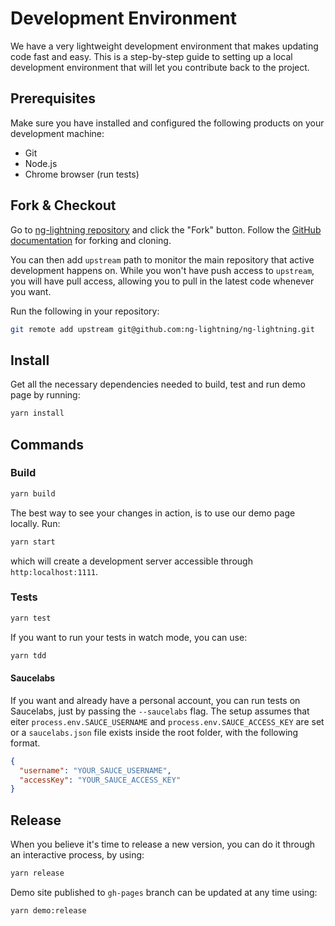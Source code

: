 # Development Environment

We have a very lightweight development environment that makes updating code fast and easy. This is a step-by-step guide to setting up a local development environment that will let you contribute back to the project.

## Prerequisites

Make sure you have installed and configured the following products on your development machine:

  * Git
  * Node.js
  * Chrome browser (run tests)

## Fork & Checkout

Go to [ng-lightning repository](https://github.com/ng-lightning/ng-lightning) and click the "Fork" button. Follow the [GitHub documentation](https://help.github.com/articles/fork-a-repo) for forking and cloning.

You can then add `upstream` path to monitor the main repository that active development happens on. While you won't have push access to `upstream`, you will have pull access, allowing you to pull in the latest code whenever you want.

Run the following in your repository:

```bash
git remote add upstream git@github.com:ng-lightning/ng-lightning.git
```

## Install

Get all the necessary dependencies needed to build, test and run demo page by running:

```bash
yarn install
```

## Commands

### Build

```bash
yarn build
```

The best way to see your changes in action, is to use our demo page locally. Run:
```bash
yarn start
```
which will create a development server accessible through `http:localhost:1111`.


### Tests

```bash
yarn test
```

If you want to run your tests in watch mode, you can use:
```bash
yarn tdd
```

#### Saucelabs
If you want and already have a personal account, you can run tests on Saucelabs, just by passing the `--saucelabs` flag.
The setup assumes that eiter `process.env.SAUCE_USERNAME` and `process.env.SAUCE_ACCESS_KEY` are set or a `saucelabs.json` file exists inside the root folder, with the following format.

```json
{
  "username": "YOUR_SAUCE_USERNAME",
  "accessKey": "YOUR_SAUCE_ACCESS_KEY"
}
```

## Release

When you believe it's time to release a new version, you can do it through an interactive process, by using:
```bash
yarn release
```

Demo site published to `gh-pages` branch can be updated at any time using:
```bash
yarn demo:release
```
